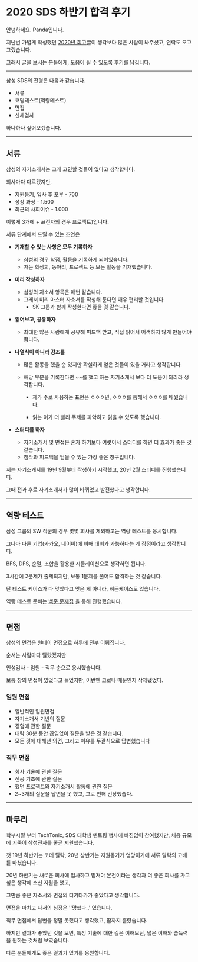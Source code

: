 # 2020 SDS 하반기 합격 후기

안녕하세요. Panda입니다.

지난번 가볍게 작성했던 [2020년 회고](https://freepanda.tistory.com/68)글이 생각보다 많은 사람이 봐주셨고, 연락도 오고 그랬습니다.

그래서 글을 보시는 분들에게, 도움이 될 수 있도록 후기를 남깁니다.

---

삼성 SDS의 전형은 다음과 같습니다.

* 서류
* 코딩테스트(역량테스트)
* 면접
* 신체검사

하나하나 짚어보겠습니다.

---

## 서류

삼성의 자기소개서는 크게 고민할 것들이 없다고 생각합니다.

회사마다 다르겠지만,

* 지원동기, 입사 후 포부 - 700
* 성장 과정 - 1.500
* 최근의 사회이슈 - 1.000

이렇게 3개에 + a(전자의 경우 프로젝트)입니다.

서류 단계에서 드릴 수 있는 조언은

* **기재할 수 있는 사항은 모두 기록하자**

  * 삼성의 경우 학점, 활동을 기록하게 되어있습니다.
  * 저는 학생회, 동아리, 프로젝트 등 모든 활동을 기재했습니다.

* **미리 작성하자**

  * 삼성의 자소서 항목은 매번 같습니다.
  * 그래서 미리 마스터 자소서를 작성해 둔다면 매우 편리할 것입니다.
    * SK 그룹과 함께 작성한다면 좋을 것 같습니다.

* **읽어보고, 공유하자**

  * 최대한 많은 사람에게 공유해 피드백 받고, 직접 읽어서 어색하지 않게 만들어야 합니다.

* **나열식이 아니라 강조를**

  * 많은 활동을 했을 순 있지만 확실하게 얻은 것들이 있을 거라고 생각합니다.

  * 해당 부분을 기록한다면 ~~를 했고 하는 자기소개서 보다 더 도움이 되리라 생각합니다.

    * 제가 주로 사용하는 표현은
      ㅇㅇㅇ년, ㅇㅇㅇ를 통해서 ㅇㅇㅇ를 배웠습니다.

    * 읽는 이가 더 빨리 주제를 파악하고 읽을 수 있도록 했습니다.

* **스터디를 하자**

  * 자기소개서 및 면접은 혼자 하기보다 여럿이서 스터디를 하면 더 효과가 좋은 것 같습니다.
  * 첨삭과 피드백을 얻을 수 있는 가장 좋은 창구입니다.

저는 자기소개서를 19년 9월부터 작성하기 시작했고, 20년 2월 스터디를 진행했습니다.

그때 전과 후로 자기소개서가 많이 바뀌었고 발전했다고 생각합니다.

---

## 역량 테스트

삼성 그룹의 SW 직군의 경우 몇몇 회사를 제외하고는 역량 테스트를 응시합니다.

그나마 다른 기업(카카오, 네이버)에 비해 대비가 가능하다는 게 장점이라고 생각합니다.

BFS, DFS, 순열, 조합을 활용한 시뮬레이션으로 생각하면 됩니다.

3시간에 2문제가 출제되지만, 보통 1문제를 풀어도 합격하는 것 같습니다.

단 테스트 케이스가 다 맞았다고 맞은 게 아니라, 히든케이스도 있습니다.

역량 테스트 준비는 [백준 문제집](https://www.acmicpc.net/workbook/view/1152) 을 통해 진행했습니다.

---

## 면접

삼성의 면접은 원데이 면접으로 하루에 전부 이뤄집니다.

순서는 사람마다 달랐겠지만

인성검사 - 임원 - 직무 순으로 응시했습니다.

보통 창의 면접이 있었다고 들었지만, 이번엔 코로나 때문인지 삭제됐었다.

### 임원 면접

* 일반적인 임원면접
* 자기소개서 기반의 질문
* 경험에 관한 질문
* 대략 30분 동안 끊임없이 질문을 받은 것 같습니다.
* 모든 것에 대해선 의견, 그리고 이유를 두괄식으로 답변했습니다

### 직무 면접

* 회사 기술에 관한 질문
* 전공 기초에 관한 질문
* 했던 프로젝트와 자기소개서 활동에 관한 질문
* 2~3개의 질문을 답변을 못 했고, 그로 인해 긴장했습다.

---

## 마무리

학부시절 부터 TechTonic, SDS 대학생 멘토링 행사에 빠짐없이 참여했지만, 채용 규모에 기죽어 삼성전자를 줄곧 지원했습니다.

첫 19년 하반기는 코테 탈락, 20년 상반기는 지원동기가 엉망이기에 서류 탈락의 고배를 마셨습니다.

20년 하반기는 새로운 회사에 입사하고 밑져야 본전이라는 생각과 더 좋은 회사를 가고 싶은 생각에 소신 지원을 했고,

그만큼 좋은 자소서와 면접의 티키타카가 좋았다고 생각합니다.

면접을 마치고 나서의 심정은 ''망했다..' 였습니다.

직무 면접에서 답변을 정말 못했다고 생각했고, 땀까지 흘렸습니다.

하지만 결과가 좋았던 것을 보면, 특정 기술에 대한 깊은 이해보단, 넓은 이해와 습득력을 원하는 것처럼 보였습니다.

다른 분들에게도 좋은 결과가 있기를 응원합니다.